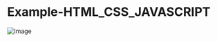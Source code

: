 # Example-HTML_CSS_JAVASCRIPT
![image](https://user-images.githubusercontent.com/82936792/116112589-e5e87000-a6e1-11eb-8816-e984dab5fa4c.png)

